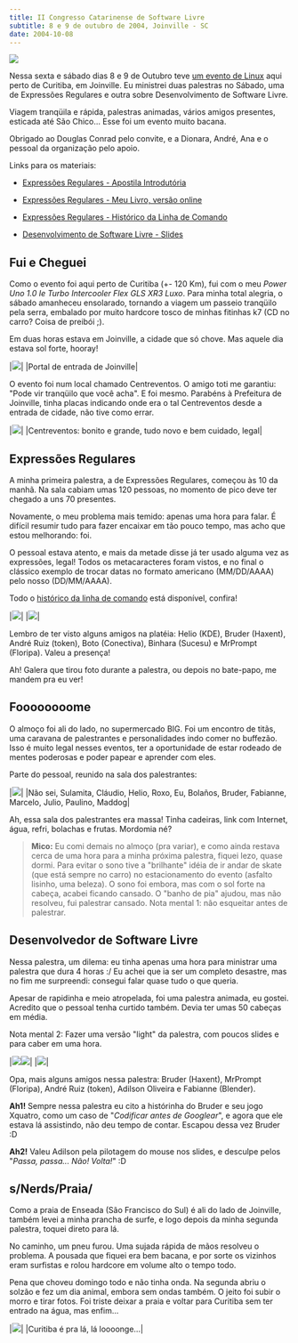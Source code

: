 ```yaml
---
title: II Congresso Catarinense de Software Livre
subtitle: 8 e 9 de outubro de 2004, Joinville - SC
date: 2004-10-08
---
```


  ![](img/diploma.jpg)

Nessa sexta e sábado dias 8 e 9 de Outubro teve
[um evento de Linux](http://www.softwarelivresc.org.br/congresso/2004/)
aqui perto de Curitiba, em Joinville. Eu ministrei duas
palestras no Sábado, uma de Expressões Regulares e outra sobre
Desenvolvimento de Software Livre.

Viagem tranqüila e rápida, palestras animadas, vários amigos
presentes, esticada até São Chico... Esse foi um evento muito
bacana.

Obrigado ao Douglas Conrad pelo convite, e a Dionara, André,
Ana e o pessoal da organização pelo apoio.

Links para os materiais:

* [Expressões Regulares - Apostila Introdutória](http://aurelio.net/curso/material/apostila-expressoes-intro.pdf)
* [Expressões Regulares - Meu Livro, versão online](http://aurelio.net/regex/guia/)
* [Expressões Regulares - Histórico da Linha de Comando](ccsl2-er-prompt.html)

* [Desenvolvimento de Software Livre - Slides](http://aurelio.net/curso/material/desenvolvedor/)

## Fui e Cheguei

Como o evento foi aqui perto de Curitiba (+- 120 Km), fui com o meu
*Power Uno 1.0 Ie Turbo Intercooler Flex GLS XR3 Luxo*. Para minha
total alegria, o sábado amanheceu ensolarado, tornando a viagem um
passeio tranqüilo pela serra, embalado por muito hardcore tosco de
minhas fitinhas k7 (CD no carro? Coisa de preibói ;).

Em duas horas estava em Joinville, a cidade que só chove. Mas aquele
dia estava sol forte, hooray!

|![](img/joinville.jpg)|
|Portal de entrada de Joinville|

O evento foi num local chamado Centreventos. O amigo toti me garantiu:
"Pode vir tranqüilo que você acha". E foi mesmo. Parabéns à Prefeitura
de Joinville, tinha placas indicando onde era o tal Centreventos desde
a entrada de cidade, não tive como errar.

|![](img/centreventos.jpg)|
|Centreventos: bonito e grande, tudo novo e bem cuidado, legal|

## Expressões Regulares

A minha primeira palestra, a de Expressões Regulares, começou às 10 da
manhã. Na sala cabiam umas 120 pessoas, no momento de pico deve ter
chegado a uns 70 presentes.

Novamente, o meu problema mais temido: apenas uma hora para falar. É
difícil resumir tudo para fazer encaixar em tão pouco tempo, mas acho
que estou melhorando: foi.

O pessoal estava atento, e mais da metade disse já ter usado alguma
vez as expressões, legal! Todos os metacaracteres foram vistos, e no
final o clássico exemplo de trocar datas no formato americano
(MM/DD/AAAA) pelo nosso (DD/MM/AAAA).

Todo o [histórico da linha de comando](ccsl2-er-prompt.html) está disponível,
confira!

|![](img/er-1.jpg)|
|![](img/er-2.jpg)|

Lembro de ter visto alguns amigos na platéia: Helio (KDE), Bruder
(Haxent), André Ruiz (token), Boto (Conectiva), Binhara (Sucesu) e
MrPrompt (Floripa). Valeu a presença!

Ah! Galera que tirou foto durante a palestra, ou depois no bate-papo,
me mandem pra eu ver!

## Foooooooome

O almoço foi ali do lado, no supermercado BIG. Foi um encontro de
titãs, uma caravana de palestrantes e personalidades indo comer no
buffezão. Isso é muito legal nesses eventos, ter a oportunidade de
estar rodeado de mentes poderosas e poder papear e aprender com eles.

Parte do pessoal, reunido na sala dos palestrantes:

|![](img/palestrantes.jpg)|
|Não sei, Sulamita, Cláudio, Helio, Roxo, Eu, Bolaños, Bruder, Fabianne, Marcelo, Julio, Paulino, Maddog|

Ah, essa sala dos palestrantes era massa! Tinha cadeiras, link com
Internet, água, refri, bolachas e frutas. Mordomia né?

> **Mico:** Eu comi demais no almoço (pra variar), e como ainda
> restava cerca de uma hora para a minha próxima palestra,
> fiquei lezo, quase dormi. Para evitar o sono tive a
> "brilhante" idéia de ir andar de skate (que está sempre no
> carro) no estacionamento do evento (asfalto lisinho, uma
> beleza). O sono foi embora, mas com o sol forte na cabeça,
> acabei ficando cansado. O "banho de pia" ajudou, mas não
> resolveu, fui palestrar cansado. Nota mental 1: não esqueitar
> antes de palestrar.

## Desenvolvedor de Software Livre

Nessa palestra, um dilema: eu tinha apenas uma hora para ministrar uma
palestra que dura 4 horas :/ Eu achei que ia ser um completo desastre,
mas no fim me surpreendi: consegui falar quase tudo o que queria.

Apesar de rapidinha e meio atropelada, foi uma palestra animada, eu
gostei. Acredito que o pessoal tenha curtido também. Devia ter umas 50
cabeças em média.

Nota mental 2: Fazer uma versão "light" da palestra, com poucos slides
e para caber em uma hora.

|![](img/desenv-1.jpg)![](img/desenv-2.jpg)|
|![](img/desenv-3.jpg)|

Opa, mais alguns amigos nessa palestra: Bruder (Haxent), MrPrompt
(Floripa), André Ruiz (token), Adilson Oliveira e Fabianne (Blender).

**Ah1!** Sempre nessa palestra eu cito a histórinha do Bruder e seu
jogo Xquatro, como um caso de "*Codificar antes de Googlear*", e
agora que ele estava lá assistindo, não deu tempo de contar. Escapou
dessa vez Bruder :D

**Ah2!** Valeu Adilson pela pilotagem do mouse nos slides, e desculpe
pelos "*Passa, passa... Não! Volta!*" :D

## s/Nerds/Praia/

Como a praia de Enseada (São Francisco do Sul) é ali do lado de
Joinville, também levei a minha prancha de surfe, e logo depois da
minha segunda palestra, toquei direto para lá.

No caminho, um pneu furou. Uma sujada rápida de mãos resolveu o
problema. A pousada que fiquei era bem bacana, e por sorte os vizinhos
eram surfistas e rolou hardcore em volume alto o tempo todo.

Pena que choveu domingo todo e não tinha onda. Na segunda abriu o
solzão e fez um dia animal, embora sem ondas também. O jeito foi subir
o morro e tirar fotos. Foi triste deixar a praia e voltar para
Curitiba sem ter entrado na água, mas enfim...

|![](img/saochico.jpg)|
|Curitiba é pra lá, lá loooonge...|
